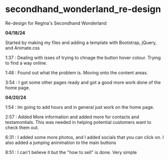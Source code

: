 # secondhand_wonderland_re-design
Re-design for Regina's Secondhand Wonderland

**04/18/24**

Started by making my files and adding a template with Bootstrap, jQuery, and Animate.css

1:37 : Dealing with isses of trying to chnage the button hover colour. Trying to find a way online.

1:48 : Found out what the problem is. Moving onto the content areas.

3:54 : I got some other pages ready and got a good more work done of the home page.

**04/20/24**

1:54 : Im going to add hours and in general just work on the home page.

2:57 : Added More information and added more for contacts and testamontials. This was needed in helping potential customers want to check them out.

6:31 : I added some more photos, and I added socials that you can click on. I also added a jumping aninimation to the main buttons

8:51 : I can't believe it but the "how to sell" is done. Very simple